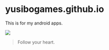 # yusibogames.github.io

This is for my android apps.

![](https://pandao.github.io/editor.md/examples/images/4.jpg)

> Follow your heart.
